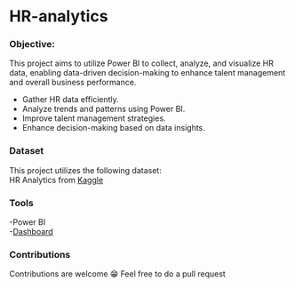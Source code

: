 # HR-analytics
### Objective:
This project aims to utilize Power BI to collect, analyze, and visualize HR data, enabling data-driven decision-making to enhance talent management and overall business performance.<br>
- Gather HR data efficiently.
- Analyze trends and patterns using Power BI.
- Improve talent management strategies.
- Enhance decision-making based on data insights.
### Dataset
This project utilizes the following dataset:<br>
HR Analytics from [Kaggle]([https://data.world/finance/data-professional-salary-surve](https://www.kaggle.com/datasets/anshika2301/hr-analytics-dataset)y)
### Tools
-Power BI <br>
-[Dashboard](https://app.powerbi.com/view?r=eyJrIjoiN2MwNDZiZDktOWI4Mi00YjMzLWFlNTEtZGIwMzMxMjgwYTEyIiwidCI6IjVmMjgyOTEwLTE3NmYtNDU5ZC1hYjdkLWI3NDRhYTZlZmMwNyIsImMiOjR9) 
### Contributions
Contributions are welcome 😁
Feel free to do a pull request
